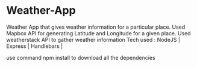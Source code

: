 # Weather-App

Weather App that gives weather information for a particular place.
Used Mapbox API for generating Latitude and Longitude for a given place.
Used weatherstack API to gather weather information
Tech used : NodeJS | Express | Handlebars | 

use command npm install to download all the dependencies 
